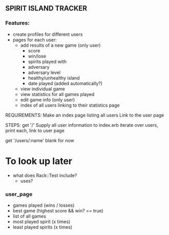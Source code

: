 ## SPIRIT ISLAND TRACKER

### Features:
- create profiles for different users
- pages for each user:
  - add results of a new game (only user)
    - score
    - win/lose
    - spirits played with
    - adversary
    - adversary level
    - healthy/unhealthy island
    - date played (added automatically?)
  - view individual game
  - view statistics for all games played
  - edit game info (only user)
  - index of all users linking to their statistics page



REQUIREMENTS:
  Make an index page listing all users
    Link to the user page


STEPS:
  get '/'
    Supply all user information to index.erb
    iterate over users, print each, link to user page

  get '/users/:name'
    blank for now

  # To look up later
   - what does Rack::Test include?
     - uses?


### user_page
  - games played (wins / losses)
  - best game (highest score && win? == true)
  - list of all games
  - most played spirit (x times)
  - least played spirits (x times)
  
